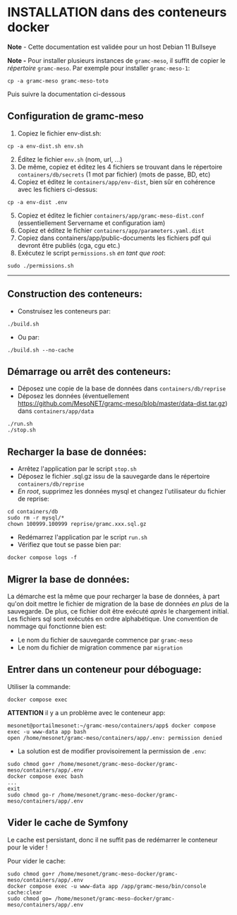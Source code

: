 
# INSTALLATION dans des conteneurs docker

**Note** - Cette documentation est validée pour un host Debian 11 Bullseye

**Note -** Pour installer plusieurs instances de `gramc-meso`, il suffit de copier le *répertoire* `gramc-meso`. Par exemple pour installer `gramc-meso-1`:

```
cp -a gramc-meso gramc-meso-toto
```

Puis suivre la documentation ci-dessous

Configuration de gramc-meso
-----
1. Copiez le fichier env-dist.sh:
```
cp -a env-dist.sh env.sh
```
2. Éditez le fichier `env.sh` (nom, url, ...)
3. De même, copiez et éditez les 4 fichiers se trouvant dans le répertoire `containers/db/secrets` (1 mot par fichier) (mots de passe, BD, etc)
4. Copiez et éditez le `containers/app/env-dist`, bien sûr en cohérence avec les fichiers ci-dessus:
```
cp -a env-dist .env
```
5. Copiez et éditez le fichier `containers/app/gramc-meso-dist.conf` (essentiellement Servername et configuration iam)
6. Copiez et éditez le fichier `containers/app/parameters.yaml.dist` 
7. Copiez dans containers/app/public-documents les fichiers pdf qui devront être publiés (cga, cgu etc.)
8. Exécutez le script `permissions.sh` *en tant que root*:
```
sudo ./permissions.sh
```
-----

Construction des conteneurs:
-----

- Construisez les conteneurs par:

```
./build.sh
```
- Ou par:
```
./build.sh --no-cache
```

Démarrage ou arrêt des conteneurs:
-----

- Déposez une copie de la base de données dans `containers/db/reprise`
- Déposez les données (éventuellement https://github.com/MesoNET/gramc-meso/blob/master/data-dist.tar.gz) dans `containers/app/data`

```
./run.sh
./stop.sh
```

Recharger la base de données:
-----

- Arrêtez l'application par le script `stop.sh`
- Déposez le fichier .sql.gz issu de la sauvegarde dans le répertoire `containers/db/reprise`
- *En root*, supprimez les données mysql et changez l'utilisateur du fichier de reprise:
```
cd containers/db
sudo rm -r mysql/*
chown 100999.100999 reprise/gramc.xxx.sql.gz
```
- Redémarrez l'application par le script `run.sh`
- Vérifiez que tout se passe bien par:
```
docker compose logs -f
```

Migrer la base de données:
-----

La démarche est la même que pour recharger la base de données, à part qu'on doit mettre le fichier de migration de la base de données *en plus* de la sauvegarde. De plus, ce fichier doit être exécuté *après* le chargement initial. Les fichiers sql sont exécutés en ordre alphabétique. Une convention de nommage qui fonctionne bien est:
- Le nom du fichier de sauvegarde commence par `gramc-meso`
- Le nom du fichier de migration commence par `migration`

Entrer dans un conteneur pour déboguage:
-----

Utiliser la commande:

```
docker compose exec
```

**ATTENTION** il y a un problème avec le conteneur app:

```
mesonet@portailmesonet:~/gramc-meso/containers/app$ docker compose exec -u www-data app bash
open /home/mesonet/gramc-meso/containers/app/.env: permission denied
```
- La solution est de modifier provisoirement la permission de `.env`:
```
sudo chmod go+r /home/mesonet/gramc-meso-docker/gramc-meso/containers/app/.env
docker compose exec bash
...
exit
sudo chmod go-r /home/mesonet/gramc-meso-docker/gramc-meso/containers/app/.env
```

Vider le cache de Symfony
-----
Le cache est persistant, donc il ne suffit pas de redémarrer le conteneur pour le vider !

Pour vider le cache:


```
sudo chmod go+r /home/mesonet/gramc-meso-docker/gramc-meso/containers/app/.env
docker compose exec -u www-data app /app/gramc-meso/bin/console cache:clear
sudo chmod go= /home/mesonet/gramc-meso-docker/gramc-meso/containers/app/.env
```

